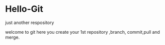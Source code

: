 # Hello-Git
just another respository

welcome to git here you create your 1st repository ,branch, commit,pull and merge.
